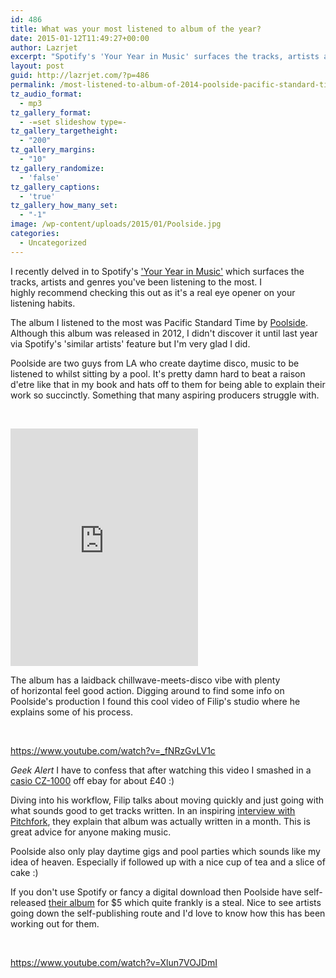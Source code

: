 ```yaml
---
id: 486
title: What was your most listened to album of the year?
date: 2015-01-12T11:49:27+00:00
author: Lazrjet
excerpt: "Spotify's 'Your Year in Music' surfaces the tracks, artists and genres you listened to most over the year..."
layout: post
guid: http://lazrjet.com/?p=486
permalink: /most-listened-to-album-of-2014-poolside-pacific-standard-time/
tz_audio_format:
  - mp3
tz_gallery_format:
  - -=set slideshow type=-
tz_gallery_targetheight:
  - "200"
tz_gallery_margins:
  - "10"
tz_gallery_randomize:
  - 'false'
tz_gallery_captions:
  - 'true'
tz_gallery_how_many_set:
  - "-1"
image: /wp-content/uploads/2015/01/Poolside.jpg
categories:
  - Uncategorized
---
```

I recently delved in to Spotify's <a title="Spotify - Year in Music" href="https://www.spotify-yearinmusic.com/" target="_blank">'Your Year in Music'</a> which surfaces the tracks, artists and genres you've been listening to the most. I highly recommend checking this out as it's a real eye opener on your listening habits.

The album I listened to the most was Pacific Standard Time by <a title="Poolside" href="http://poolsidemusic.com/" target="_blank">Poolside</a>. Although this album was released in 2012, I didn't discover it until last year via Spotify's 'similar artists' feature but I'm very glad I did.

Poolside are two guys from LA who create daytime disco, music to be listened to whilst sitting by a pool. It's pretty damn hard to beat a raison d'etre like that in my book and hats off to them for being able to explain their work so succinctly. Something that many aspiring producers struggle with.

&nbsp;

<iframe src="https://embed.spotify.com/?uri=spotify:album:6n2eS9hEGoc0rxy62pDHU4" width="300" height="380" frameborder="0"></iframe>

The album has a laidback chillwave-meets-disco vibe with plenty of horizontal feel good action. Digging around to find some info on Poolside's production I found this cool video of Filip's studio where he explains some of his process.

&nbsp;

https://www.youtube.com/watch?v=_fNRzGvLV1c

*Geek Alert* I have to confess that after watching this video I smashed in a <a title="Casio CZ-1000" href="http://www.vintagesynth.com/casio/cz1000.php" target="_blank">casio CZ-1000</a> off ebay for about £40 :)

Diving into his workflow, Filip talks about moving quickly and just going with what sounds good to get tracks written. In an inspiring <a title="Pitchfork - Poolside interview" href="http://pitchfork.com/features/rising/8876-poolside/" target="_blank">interview with Pitchfork</a>, they explain that album was actually written in a month. This is great advice for anyone making music.

Poolside also only play daytime gigs and pool parties which sounds like my idea of heaven. Especially if followed up with a nice cup of tea and a slice of cake :)

If you don't use Spotify or fancy a digital download then Poolside have self-released <a title="Poolside - Pacific Standard Time" href="http://poolsidemusic.com/product/pacific-standard-time-digital/" target="_blank">their album</a> for $5 which quite frankly is a steal. Nice to see artists going down the self-publishing route and I'd love to know how this has been working out for them.

&nbsp;

https://www.youtube.com/watch?v=Xlun7VOJDmI